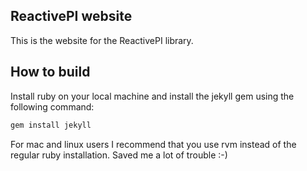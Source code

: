 ReactivePI website
------------------
This is the website for the ReactivePI library.

## How to build
Install ruby on your local machine and install the jekyll
gem using the following command:

``` bash
gem install jekyll
```

For mac and linux users I recommend that you use rvm instead
of the regular ruby installation. Saved me a lot of trouble :-)

 
